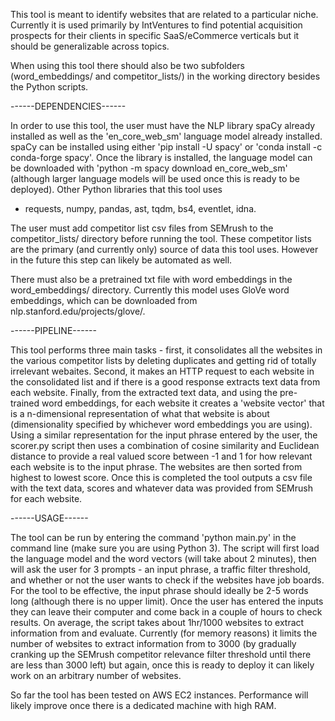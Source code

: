 This tool is meant to identify websites that are related to a particular niche. Currently it is used primarily by IntVentures to find potential acquisition prospects
for their clients in specific SaaS/eCommerce verticals but it should be generalizable across topics.

When using this tool there should also be two subfolders (word_embeddings/ and competitor_lists/) in the working directory besides the Python scripts.  


------DEPENDENCIES------

In order to use this tool, the user must have the NLP library spaCy already installed as well as the 'en_core_web_sm' language model already installed. spaCy can be 
installed using either 'pip install -U spacy' or 'conda install -c conda-forge spacy'. Once the library is installed, the language model can be downloaded with 
'python -m spacy download en_core_web_sm' (although larger language models will be used once this is ready to be deployed). Other Python libraries that this tool uses
 - requests, numpy, pandas, ast, tqdm, bs4, eventlet, idna.  

The user must add competitor list csv files from SEMrush to the competitor_lists/ directory before running the tool. These competitor lists are the primary (and 
currently only) source of data this tool uses. However in the future this step can likely be automated as well.

There must also be a pretrained txt file with word embeddings in the word_embeddings/ directory. Currently this model uses GloVe word embeddings, which can be downloaded 
from nlp.stanford.edu/projects/glove/. 


------PIPELINE------

This tool performs three main tasks - first, it consolidates all the websites in the various competitor lists by deleting duplicates and getting rid of totally irrelevant
webaites. Second, it makes an HTTP request to each website in the consolidated list and if there is a good response extracts text data from each website. Finally, from
the extracted text data, and using the pre-trained word embeddings, for each website it creates a 'website vector' that is a n-dimensional representation of what that
website is about (dimensionality specified by whichever word embeddings you are using). Using a similar representation for the input phrase entered by the user, the 
scorer.py script then uses a combination of cosine similarity and Euclidean distance to provide a real valued score between -1 and 1 for how relevant each website is to the input phrase. The websites are then
sorted from highest to lowest score. Once this is completed the tool outputs a csv file with the text data, scores and whatever data was provided from SEMrush for each website.


------USAGE------

The tool can be run by entering the command 'python main.py' in the command line (make sure you are using Python 3). The script will first load the language model
and the word vectors (will take about 2 minutes), then will ask the user for 3 prompts - an input phrase, a traffic filter threshold, and whether or not the user 
wants to check if the websites have job boards. For the tool to be effective, the input phrase should ideally be 2-5 words long (although there is no upper limit). 
Once the user has entered the inputs they can leave their computer and come back in a couple of hours to check results. On average, the script takes about 1hr/1000
websites to extract information from and evaluate. Currently (for memory reasons) it limits the number of websites to extract information from to 3000 (by gradually
cranking up the SEMrush competitor relevance filter threshold until there are less than 3000 left) but again, once this is ready to deploy it can likely work on an 
arbitrary number of websites. 

So far the tool has been tested on AWS EC2 instances. Performance will likely improve once there is a dedicated machine with high RAM. 
